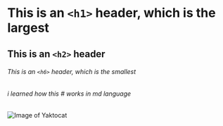 # This is an `<h1>` header, which is the largest

## This is an `<h2>` header

###### This is an `<h6>` header, which is the smallest
###### i learned how this # works in md language

![Image of Yaktocat](https://octodex.github.com/images/yaktocat.png)
